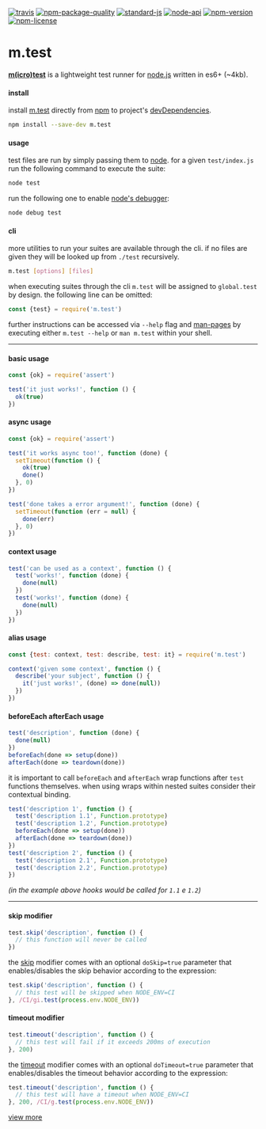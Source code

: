 [![travis](https://img.shields.io/travis/ivoputzer/m.test.svg?style=flat-square)](https://travis-ci.org/ivoputzer/m.test) [![npm-package-quality](http://npm.packagequality.com/shield/m.test.svg?style=flat-square&colorB=44CC11)](http://packagequality.com/#?package=m.test) [![standard-js](https://img.shields.io/badge/coding%20style-standard-brightgreen.svg?style=flat-square)](http://standardjs.com/) [![node-api](https://img.shields.io/badge/node-6%2B-blue.svg?style=flat-square)](https://nodejs.org/docs/v6.0.0/api) [![npm-version](https://img.shields.io/npm/v/m.test.svg?style=flat-square&colorB=007EC6)](https://www.npmjs.com/package/m.test) [![npm-license](https://img.shields.io/npm/l/m.test.svg?style=flat-square&colorB=007EC6)](https://spdx.org/licenses/MIT)
# m.test


**[m(icro)](https://github.com/ivoputzer/m.cro#readme)[test](https://github.com/ivoputzer/m.test)** is a lightweight test runner for [node.js](https://nodejs.org/) written in es6+ (~4kb).

#### install

install [m.test](https://github.com/ivoputzer/m.test) directly from [npm](https://www.npmjs.com) to project's [devDependencies](https://docs.npmjs.com/files/package.json#devdependencies).

```sh
npm install --save-dev m.test
```

#### usage

test files are run by simply passing them to [node](https://nodejs.org). for a given `test/index.js` run the following command to execute the suite:

```sh
node test
```

run the following one to enable [node's debugger](https://nodejs.org/api/debugger.html):

```sh
node debug test
```

#### cli

more utilities to run your suites are available through the cli. if no files are given they will be looked up from `./test` recursively.

```sh
m.test [options] [files]
```

when executing suites through the cli `m.test` will be assigned to `global.test` by design. the following line can be omitted:

```javascript
const {test} = require('m.test')
```

further instructions can be accessed via `--help` flag and [man-pages](https://github.com/ivoputzer/m.test/tree/master/man) by executing either `m.test --help` or `man m.test` within your shell.

---

#### basic usage

```javascript
const {ok} = require('assert')

test('it just works!', function () {
  ok(true)
})
```

#### async usage

```javascript
const {ok} = require('assert')

test('it works async too!', function (done) {
  setTimeout(function () {
    ok(true)
    done()
  }, 0)
})

test('done takes a error argument!', function (done) {
  setTimeout(function (err = null) {
    done(err)
  }, 0)
})
```

#### context usage

```javascript
test('can be used as a context', function () {
  test('works!', function (done) {
    done(null)
  })
  test('works!', function (done) {
    done(null)
  })
})
```

#### alias usage

```javascript
const {test: context, test: describe, test: it} = require('m.test')

context('given some context', function () {
  describe('your subject', function () {
    it('just works!', (done) => done(null))
  })
})
```

#### beforeEach afterEach usage

```javascript
test('description', function (done) {
  done(null)
})
beforeEach(done => setup(done))
afterEach(done => teardown(done))
```

it is important to call `beforeEach` and `afterEach` wrap functions after `test` functions themselves. when using wraps within nested suites consider their contextual binding.

```javascript
test('description 1', function () {
  test('description 1.1', Function.prototype)
  test('description 1.2', Function.prototype)
  beforeEach(done => setup(done))
  afterEach(done => teardown(done))
})
test('description 2', function () {
  test('description 2.1', Function.prototype)
  test('description 2.2', Function.prototype)
})
```
_(in the example above hooks would be called for `1.1` e `1.2`)_

---

#### skip modifier

```javascript
test.skip('description', function () {
  // this function will never be called
})
```

the [skip](#skip-modifier) modifier comes with an optional `doSkip=true` parameter that enables/disables the skip behavior according to the expression:

```javascript
test.skip('description', function () {
  // this test will be skipped when NODE_ENV=CI
}, /CI/gi.test(process.env.NODE_ENV))
```

#### timeout modifier

```javascript
test.timeout('description', function () {
  // this test will fail if it exceeds 200ms of execution
}, 200)
```

the [timeout](#timeout-modifier) modifier comes with an optional `doTimeout=true` parameter that enables/disables the timeout behavior according to the expression:

```javascript
test.timeout('description', function () {
  // this test will have a timeout when NODE_ENV=CI
}, 200, /CI/g.test(process.env.NODE_ENV))
```
[view more](https://github.com/ivoputzer/m.test/tree/master/test)
